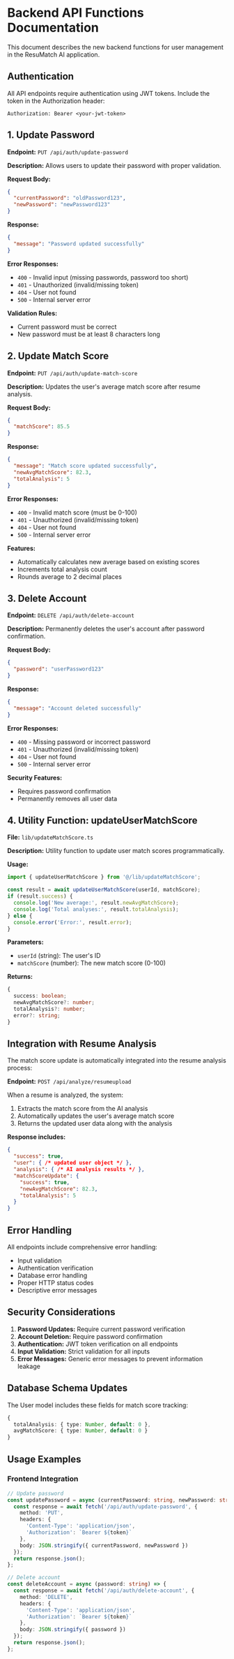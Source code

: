 # Backend API Functions Documentation

This document describes the new backend functions for user management in the ResuMatch AI application.

## Authentication

All API endpoints require authentication using JWT tokens. Include the token in the Authorization header:
```
Authorization: Bearer <your-jwt-token>
```

## 1. Update Password

**Endpoint:** `PUT /api/auth/update-password`

**Description:** Allows users to update their password with proper validation.

**Request Body:**
```json
{
  "currentPassword": "oldPassword123",
  "newPassword": "newPassword123"
}
```

**Response:**
```json
{
  "message": "Password updated successfully"
}
```

**Error Responses:**
- `400` - Invalid input (missing passwords, password too short)
- `401` - Unauthorized (invalid/missing token)
- `404` - User not found
- `500` - Internal server error

**Validation Rules:**
- Current password must be correct
- New password must be at least 8 characters long

## 2. Update Match Score

**Endpoint:** `PUT /api/auth/update-match-score`

**Description:** Updates the user's average match score after resume analysis.

**Request Body:**
```json
{
  "matchScore": 85.5
}
```

**Response:**
```json
{
  "message": "Match score updated successfully",
  "newAvgMatchScore": 82.3,
  "totalAnalysis": 5
}
```

**Error Responses:**
- `400` - Invalid match score (must be 0-100)
- `401` - Unauthorized (invalid/missing token)
- `404` - User not found
- `500` - Internal server error

**Features:**
- Automatically calculates new average based on existing scores
- Increments total analysis count
- Rounds average to 2 decimal places

## 3. Delete Account

**Endpoint:** `DELETE /api/auth/delete-account`

**Description:** Permanently deletes the user's account after password confirmation.

**Request Body:**
```json
{
  "password": "userPassword123"
}
```

**Response:**
```json
{
  "message": "Account deleted successfully"
}
```

**Error Responses:**
- `400` - Missing password or incorrect password
- `401` - Unauthorized (invalid/missing token)
- `404` - User not found
- `500` - Internal server error

**Security Features:**
- Requires password confirmation
- Permanently removes all user data

## 4. Utility Function: updateUserMatchScore

**File:** `lib/updateMatchScore.ts`

**Description:** Utility function to update user match scores programmatically.

**Usage:**
```typescript
import { updateUserMatchScore } from '@/lib/updateMatchScore';

const result = await updateUserMatchScore(userId, matchScore);
if (result.success) {
  console.log('New average:', result.newAvgMatchScore);
  console.log('Total analyses:', result.totalAnalysis);
} else {
  console.error('Error:', result.error);
}
```

**Parameters:**
- `userId` (string): The user's ID
- `matchScore` (number): The new match score (0-100)

**Returns:**
```typescript
{
  success: boolean;
  newAvgMatchScore?: number;
  totalAnalysis?: number;
  error?: string;
}
```

## Integration with Resume Analysis

The match score update is automatically integrated into the resume analysis process:

**Endpoint:** `POST /api/analyze/resumeupload`

When a resume is analyzed, the system:
1. Extracts the match score from the AI analysis
2. Automatically updates the user's average match score
3. Returns the updated user data along with the analysis

**Response includes:**
```json
{
  "success": true,
  "user": { /* updated user object */ },
  "analysis": { /* AI analysis results */ },
  "matchScoreUpdate": {
    "success": true,
    "newAvgMatchScore": 82.3,
    "totalAnalysis": 5
  }
}
```

## Error Handling

All endpoints include comprehensive error handling:
- Input validation
- Authentication verification
- Database error handling
- Proper HTTP status codes
- Descriptive error messages

## Security Considerations

1. **Password Updates:** Require current password verification
2. **Account Deletion:** Require password confirmation
3. **Authentication:** JWT token verification on all endpoints
4. **Input Validation:** Strict validation for all inputs
5. **Error Messages:** Generic error messages to prevent information leakage

## Database Schema Updates

The User model includes these fields for match score tracking:
```typescript
{
  totalAnalysis: { type: Number, default: 0 },
  avgMatchScore: { type: Number, default: 0 }
}
```

## Usage Examples

### Frontend Integration

```typescript
// Update password
const updatePassword = async (currentPassword: string, newPassword: string) => {
  const response = await fetch('/api/auth/update-password', {
    method: 'PUT',
    headers: {
      'Content-Type': 'application/json',
      'Authorization': `Bearer ${token}`
    },
    body: JSON.stringify({ currentPassword, newPassword })
  });
  return response.json();
};

// Delete account
const deleteAccount = async (password: string) => {
  const response = await fetch('/api/auth/delete-account', {
    method: 'DELETE',
    headers: {
      'Content-Type': 'application/json',
      'Authorization': `Bearer ${token}`
    },
    body: JSON.stringify({ password })
  });
  return response.json();
};
``` 